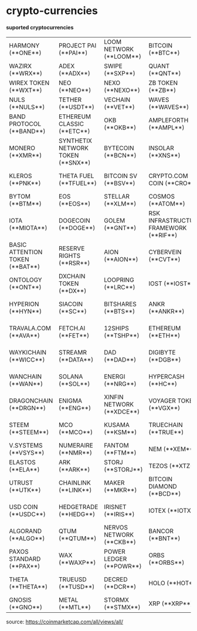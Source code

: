 # crypto-currencies

#### suported cryptocurrencies
<table>
    <tr>
        <td>HARMONY (**ONE**)</td>
        <td>PROJECT PAI (**PAI**)</td>
        <td>LOOM NETWORK (**LOOM**)</td>
        <td>BITCOIN (**BTC**)</td>
        <td>ENJIN COIN (**ENJ**)</td>
        <td>FLEXACOIN (**FXC**)</td>
        <td>KAVA.IO (**KAVA**)</td>
        <td>CHILIZ (**CHZ**)</td>
    </tr>
    <tr>
        <td>WAZIRX (**WRX**)</td>
        <td>ADEX (**ADX**)</td>
        <td>SWIPE (**SXP**)</td>
        <td>QUANT (**QNT**)</td>
        <td>DECENTRALAND (**MANA**)</td>
        <td>SEELE-N (**SEELE**)</td>
        <td>REDDCOIN (**RDD**)</td>
        <td>MAIDSAFECOIN (**MAID**)</td>
    </tr>
    <tr>
        <td>WIREX TOKEN (**WXT**)</td>
        <td>NEO (**NEO**)</td>
        <td>NEXO (**NEXO**)</td>
        <td>ZB TOKEN (**ZB**)</td>
        <td>UNIBRIGHT (**UBT**)</td>
        <td>AELF (**ELF**)</td>
        <td>ARDOR (**ARDR**)</td>
        <td>PAX GOLD (**PAXG**)</td>
    </tr>
    <tr>
        <td>NULS (**NULS**)</td>
        <td>TETHER (**USDT**)</td>
        <td>VECHAIN (**VET**)</td>
        <td>WAVES (**WAVES**)</td>
        <td>NANO (**NANO**)</td>
        <td>SYSCOIN (**SYS**)</td>
        <td>TERRA (**LUNA**)</td>
        <td>STATUS (**SNT**)</td>
    </tr>
    <tr>
        <td>BAND PROTOCOL (**BAND**)</td>
        <td>ETHEREUM CLASSIC (**ETC**)</td>
        <td>OKB (**OKB**)</td>
        <td>AMPLEFORTH (**AMPL**)</td>
        <td>HEDERA HASHGRAPH (**HBAR**)</td>
        <td>ICON (**ICX**)</td>
        <td>ELECTRONEUM (**ETN**)</td>
        <td>MXC (**MXC**)</td>
    </tr>
    <tr>
        <td>MONERO (**XMR**)</td>
        <td>SYNTHETIX NETWORK TOKEN (**SNX**)</td>
        <td>BYTECOIN (**BCN**)</td>
        <td>INSOLAR (**XNS**)</td>
        <td>DASH (**DASH**)</td>
        <td>BLOCKSTACK (**STX**)</td>
        <td>WINK (**WIN**)</td>
        <td>CELSIUS (**CEL**)</td>
    </tr>
    <tr>
        <td>KLEROS (**PNK**)</td>
        <td>THETA FUEL (**TFUEL**)</td>
        <td>BITCOIN SV (**BSV**)</td>
        <td>CRYPTO.COM COIN (**CRO**)</td>
        <td>KYBER NETWORK (**KNC**)</td>
        <td>BITTORRENT (**BTT**)</td>
        <td>HUSD (**HUSD**)</td>
        <td>LOKI (**LOKI**)</td>
    </tr>
    <tr>
        <td>BYTOM (**BTM**)</td>
        <td>EOS (**EOS**)</td>
        <td>STELLAR (**XLM**)</td>
        <td>COSMOS (**ATOM**)</td>
        <td>AUGUR (**REP**)</td>
        <td>REN (**REN**)</td>
        <td>ORIGINTRAIL (**TRAC**)</td>
        <td>HUOBI TOKEN (**HT**)</td>
    </tr>
    <tr>
        <td>IOTA (**MIOTA**)</td>
        <td>DOGECOIN (**DOGE**)</td>
        <td>GOLEM (**GNT**)</td>
        <td>RSK INFRASTRUCTURE FRAMEWORK (**RIF**)</td>
        <td>BITCOIN CASH (**BCH**)</td>
        <td>THORCHAIN (**RUNE**)</td>
        <td>KUCOIN SHARES (**KCS**)</td>
        <td>SOLVE (**SOLVE**)</td>
    </tr>
    <tr>
        <td>BASIC ATTENTION TOKEN (**BAT**)</td>
        <td>RESERVE RIGHTS (**RSR**)</td>
        <td>AION (**AION**)</td>
        <td>CYBERVEIN (**CVT**)</td>
        <td>STASIS EURO (**EURS**)</td>
        <td>SUPER ZERO PROTOCOL (**SERO**)</td>
        <td>NIMIQ (**NIM**)</td>
        <td>PIVX (**PIVX**)</td>
    </tr>
    <tr>
        <td>ONTOLOGY (**ONT**)</td>
        <td>DXCHAIN TOKEN (**DX**)</td>
        <td>LOOPRING (**LRC**)</td>
        <td>IOST (**IOST**)</td>
        <td>PUNDI X (**NPXS**)</td>
        <td>FTX TOKEN (**FTT**)</td>
        <td>0X (**ZRX**)</td>
        <td>OMG NETWORK (**OMG**)</td>
    </tr>
    <tr>
        <td>HYPERION (**HYN**)</td>
        <td>SIACOIN (**SC**)</td>
        <td>BITSHARES (**BTS**)</td>
        <td>ANKR (**ANKR**)</td>
        <td>GATECHAIN TOKEN (**GT**)</td>
        <td>BITCOIN GOLD (**BTG**)</td>
        <td>DIVI (**DIVI**)</td>
        <td>ARAGON (**ANT**)</td>
    </tr>
    <tr>
        <td>TRAVALA.COM (**AVA**)</td>
        <td>FETCH.AI (**FET**)</td>
        <td>12SHIPS (**TSHP**)</td>
        <td>ETHEREUM (**ETH**)</td>
        <td>BINANCE COIN (**BNB**)</td>
        <td>BINANCE USD (**BUSD**)</td>
        <td>THE MIDAS TOUCH GOLD (**TMTG**)</td>
        <td>STRATIS (**STRAT**)</td>
    </tr>
    <tr>
        <td>WAYKICHAIN (**WICC**)</td>
        <td>STREAMR (**DATA**)</td>
        <td>DAD (**DAD**)</td>
        <td>DIGIBYTE (**DGB**)</td>
        <td>AURORA (**AOA**)</td>
        <td>MATIC NETWORK (**MATIC**)</td>
        <td>VELAS (**VLX**)</td>
        <td>VETHOR TOKEN (**VTHO**)</td>
    </tr>
    <tr>
        <td>WANCHAIN (**WAN**)</td>
        <td>SOLANA (**SOL**)</td>
        <td>ENERGI (**NRG**)</td>
        <td>HYPERCASH (**HC**)</td>
        <td>WALTONCHAIN (**WTC**)</td>
        <td>TRON (**TRX**)</td>
        <td>OCEAN PROTOCOL (**OCEAN**)</td>
        <td>AETERNITY (**AE**)</td>
    </tr>
    <tr>
        <td>DRAGONCHAIN (**DRGN**)</td>
        <td>ENIGMA (**ENG**)</td>
        <td>XINFIN NETWORK (**XDCE**)</td>
        <td>VOYAGER TOKEN (**VGX**)</td>
        <td>NEBULAS (**NAS**)</td>
        <td>AAVE (**LEND**)</td>
        <td>LISK (**LSK**)</td>
        <td>ABBC COIN (**ABBC**)</td>
    </tr>
    <tr>
        <td>STEEM (**STEEM**)</td>
        <td>MCO (**MCO**)</td>
        <td>KUSAMA (**KSM**)</td>
        <td>TRUECHAIN (**TRUE**)</td>
        <td>RIPIO CREDIT NETWORK (**RCN**)</td>
        <td>LITECOIN (**LTC**)</td>
        <td>UNUS SED LEO (**LEO**)</td>
        <td>TOMOCHAIN (**TOMO**)</td>
    </tr>
    <tr>
        <td>V.SYSTEMS (**VSYS**)</td>
        <td>NUMERAIRE (**NMR**)</td>
        <td>FANTOM (**FTM**)</td>
        <td>NEM (**XEM**)</td>
        <td>IEXEC RLC (**RLC**)</td>
        <td>HORIZEN (**ZEN**)</td>
        <td>ZCOIN (**XZC**)</td>
        <td>FUNFAIR (**FUN**)</td>
    </tr>
    <tr>
        <td>ELASTOS (**ELA**)</td>
        <td>ARK (**ARK**)</td>
        <td>STORJ (**STORJ**)</td>
        <td>TEZOS (**XTZ**)</td>
        <td>DAI (**DAI**)</td>
        <td>RAVENCOIN (**RVN**)</td>
        <td>SWISSBORG (**CHSB**)</td>
        <td>HIVE (**HIVE**)</td>
    </tr>
    <tr>
        <td>UTRUST (**UTK**)</td>
        <td>CHAINLINK (**LINK**)</td>
        <td>MAKER (**MKR**)</td>
        <td>BITCOIN DIAMOND (**BCD**)</td>
        <td>MONACOIN (**MONA**)</td>
        <td>CORTEX (**CTXC**)</td>
        <td>FUSION (**FSN**)</td>
        <td>BHEX TOKEN (**BHT**)</td>
    </tr>
    <tr>
        <td>USD COIN (**USDC**)</td>
        <td>HEDGETRADE (**HEDG**)</td>
        <td>IRISNET (**IRIS**)</td>
        <td>IOTEX (**IOTX**)</td>
        <td>MOLECULAR FUTURE (**MOF**)</td>
        <td>PNETWORK (**PNT**)</td>
        <td>CRYPTERIUM (**CRPT**)</td>
        <td>COMPOUND (**COMP**)</td>
    </tr>
    <tr>
        <td>ALGORAND (**ALGO**)</td>
        <td>QTUM (**QTUM**)</td>
        <td>NERVOS NETWORK (**CKB**)</td>
        <td>BANCOR (**BNT**)</td>
        <td>ZCASH (**ZEC**)</td>
        <td>DIGITEX FUTURES (**DGTX**)</td>
        <td>CELER NETWORK (**CELR**)</td>
        <td>THUNDER TOKEN (**TT**)</td>
    </tr>
    <tr>
        <td>PAXOS STANDARD (**PAX**)</td>
        <td>WAX (**WAXP**)</td>
        <td>POWER LEDGER (**POWR**)</td>
        <td>ORBS (**ORBS**)</td>
        <td>GXCHAIN (**GXC**)</td>
        <td>HUOBI POOL TOKEN (**HPT**)</td>
        <td>BEAM (**BEAM**)</td>
        <td>ORIGIN PROTOCOL (**OGN**)</td>
    </tr>
    <tr>
        <td>THETA (**THETA**)</td>
        <td>TRUEUSD (**TUSD**)</td>
        <td>DECRED (**DCR**)</td>
        <td>HOLO (**HOT**)</td>
        <td>REQUEST (**REQ**)</td>
        <td>MX TOKEN (**MX**)</td>
        <td>HAVEN PROTOCOL (**XHV**)</td>
        <td>CARDANO (**ADA**)</td>
    </tr>
    <tr>
        <td>GNOSIS (**GNO**)</td>
        <td>METAL (**MTL**)</td>
        <td>STORMX (**STMX**)</td>
        <td>XRP (**XRP**)</td>
        <td>ELROND (**ERD**)</td>
        <td>ZILLIQA (**ZIL**)</td>
        <td>VERGE (**XVG**)</td>
        <td>KOMODO (**KMD**)</td>
    </tr>
</table>

source: https://coinmarketcap.com/all/views/all/
